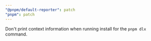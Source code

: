 ```yaml
---
"@pnpm/default-reporter": patch
"pnpm": patch
---
```


Don't print context information when running install for the `pnpm dlx` command.
